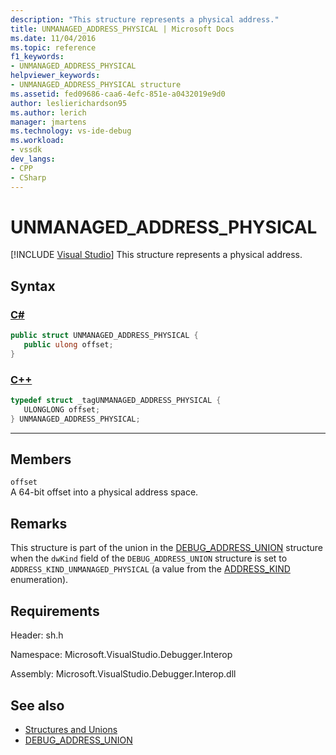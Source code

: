 ```yaml
---
description: "This structure represents a physical address."
title: UNMANAGED_ADDRESS_PHYSICAL | Microsoft Docs
ms.date: 11/04/2016
ms.topic: reference
f1_keywords:
- UNMANAGED_ADDRESS_PHYSICAL
helpviewer_keywords:
- UNMANAGED_ADDRESS_PHYSICAL structure
ms.assetid: fed09686-caa6-4efc-851e-a0432019e9d0
author: leslierichardson95
ms.author: lerich
manager: jmartens
ms.technology: vs-ide-debug
ms.workload:
- vssdk
dev_langs:
- CPP
- CSharp
---
```

# UNMANAGED_ADDRESS_PHYSICAL

 [!INCLUDE [Visual Studio](~/includes/applies-to-version/vs-windows-only.md)]
This structure represents a physical address.

## Syntax

### [C#](#tab/csharp)
```csharp
public struct UNMANAGED_ADDRESS_PHYSICAL {
   public ulong offset;
}
```
### [C++](#tab/cpp)
```cpp
typedef struct _tagUNMANAGED_ADDRESS_PHYSICAL {
   ULONGLONG offset;
} UNMANAGED_ADDRESS_PHYSICAL;
```
---

## Members
 `offset`\
 A 64-bit offset into a physical address space.

## Remarks
 This structure is part of the union in the [DEBUG_ADDRESS_UNION](../../../extensibility/debugger/reference/debug-address-union.md) structure when the `dwKind` field of the `DEBUG_ADDRESS_UNION` structure is set to `ADDRESS_KIND_UNMANAGED_PHYSICAL` (a value from the [ADDRESS_KIND](../../../extensibility/debugger/reference/address-kind.md) enumeration).

## Requirements
 Header: sh.h

 Namespace: Microsoft.VisualStudio.Debugger.Interop

 Assembly: Microsoft.VisualStudio.Debugger.Interop.dll

## See also
- [Structures and Unions](../../../extensibility/debugger/reference/structures-and-unions.md)
- [DEBUG_ADDRESS_UNION](../../../extensibility/debugger/reference/debug-address-union.md)
